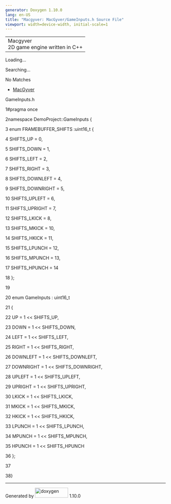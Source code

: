 ```yaml
---
generator: Doxygen 1.10.0
lang: en-US
title: "Macgyver: MacGyver/GameInputs.h Source File"
viewport: width=device-width, initial-scale=1
---
```


<div id="top">

<div id="titlearea">

<table data-cellspacing="0" data-cellpadding="0">
<colgroup>
<col style="width: 100%" />
</colgroup>
<tbody>
<tr id="projectrow" class="odd">
<td id="projectalign"><div id="projectname">
Macgyver
</div>
<div id="projectbrief">
2D game engine written in C++
</div></td>
</tr>
</tbody>
</table>

</div>

<div id="main-nav">

</div>

<div id="MSearchSelectWindow"
onmouseover="return searchBox.OnSearchSelectShow()"
onmouseout="return searchBox.OnSearchSelectHide()"
onkeydown="return searchBox.OnSearchSelectKey(event)">

</div>

<div id="MSearchResultsWindow">

<div id="MSearchResults">

<div class="SRPage">

<div id="SRIndex">

<div id="SRResults">

</div>

<div id="Loading" class="SRStatus">

Loading...

</div>

<div id="Searching" class="SRStatus">

Searching...

</div>

<div id="NoMatches" class="SRStatus">

No Matches

</div>

</div>

</div>

</div>

</div>

<div id="nav-path" class="navpath">

- <a href="dir_e610925873bfe0bf19b07ca2b4f6d40b.html"
  class="el">MacGyver</a>

</div>

</div>

<div class="header">

<div class="headertitle">

<div class="title">

GameInputs.h

</div>

</div>

</div>

<div class="contents">

<div class="fragment">

<div class="line">

<span id="l00001"></span><span class="lineno">
1</span><span class="preprocessor">\#pragma once</span>

</div>

<div class="line">

<span id="l00002"></span><span class="lineno">
2</span><span class="keyword">namespace </span>DemoProject::GameInputs {

</div>

<div class="line">

<span id="l00003"></span><span class="lineno"> 3</span>
<span class="keyword">enum</span> FRAMEBUFFER_SHIFTS :uint16_t {

</div>

<div class="line">

<span id="l00004"></span><span class="lineno"> 4</span> SHIFTS_UP = 0,

</div>

<div class="line">

<span id="l00005"></span><span class="lineno"> 5</span> SHIFTS_DOWN = 1,

</div>

<div class="line">

<span id="l00006"></span><span class="lineno"> 6</span> SHIFTS_LEFT = 2,

</div>

<div class="line">

<span id="l00007"></span><span class="lineno"> 7</span> SHIFTS_RIGHT =
3,

</div>

<div class="line">

<span id="l00008"></span><span class="lineno"> 8</span> SHIFTS_DOWNLEFT
= 4,

</div>

<div class="line">

<span id="l00009"></span><span class="lineno"> 9</span> SHIFTS_DOWNRIGHT
= 5,

</div>

<div class="line">

<span id="l00010"></span><span class="lineno"> 10</span> SHIFTS_UPLEFT =
6,

</div>

<div class="line">

<span id="l00011"></span><span class="lineno"> 11</span> SHIFTS_UPRIGHT
= 7,

</div>

<div class="line">

<span id="l00012"></span><span class="lineno"> 12</span> SHIFTS_LKICK =
8,

</div>

<div class="line">

<span id="l00013"></span><span class="lineno"> 13</span> SHIFTS_MKICK =
10,

</div>

<div class="line">

<span id="l00014"></span><span class="lineno"> 14</span> SHIFTS_HKICK =
11,

</div>

<div class="line">

<span id="l00015"></span><span class="lineno"> 15</span> SHIFTS_LPUNCH =
12,

</div>

<div class="line">

<span id="l00016"></span><span class="lineno"> 16</span> SHIFTS_MPUNCH =
13,

</div>

<div class="line">

<span id="l00017"></span><span class="lineno"> 17</span> SHIFTS_HPUNCH =
14

</div>

<div class="line">

<span id="l00018"></span><span class="lineno"> 18</span> };

</div>

<div class="line">

<span id="l00019"></span><span class="lineno"> 19</span>

</div>

<div class="line">

<span id="l00020"></span><span class="lineno"> 20</span>
<span class="keyword">enum</span> GameInputs : uint16_t

</div>

<div class="line">

<span id="l00021"></span><span class="lineno"> 21</span> {

</div>

<div class="line">

<span id="l00022"></span><span class="lineno"> 22</span> UP = 1 \<\<
SHIFTS_UP,

</div>

<div class="line">

<span id="l00023"></span><span class="lineno"> 23</span> DOWN = 1 \<\<
SHIFTS_DOWN,

</div>

<div class="line">

<span id="l00024"></span><span class="lineno"> 24</span> LEFT = 1 \<\<
SHIFTS_LEFT,

</div>

<div class="line">

<span id="l00025"></span><span class="lineno"> 25</span> RIGHT = 1 \<\<
SHIFTS_RIGHT,

</div>

<div class="line">

<span id="l00026"></span><span class="lineno"> 26</span> DOWNLEFT = 1
\<\< SHIFTS_DOWNLEFT,

</div>

<div class="line">

<span id="l00027"></span><span class="lineno"> 27</span> DOWNRIGHT = 1
\<\< SHIFTS_DOWNRIGHT,

</div>

<div class="line">

<span id="l00028"></span><span class="lineno"> 28</span> UPLEFT = 1 \<\<
SHIFTS_UPLEFT,

</div>

<div class="line">

<span id="l00029"></span><span class="lineno"> 29</span> UPRIGHT = 1
\<\< SHIFTS_UPRIGHT,

</div>

<div class="line">

<span id="l00030"></span><span class="lineno"> 30</span> LKICK = 1 \<\<
SHIFTS_LKICK,

</div>

<div class="line">

<span id="l00031"></span><span class="lineno"> 31</span> MKICK = 1 \<\<
SHIFTS_MKICK,

</div>

<div class="line">

<span id="l00032"></span><span class="lineno"> 32</span> HKICK = 1 \<\<
SHIFTS_HKICK,

</div>

<div class="line">

<span id="l00033"></span><span class="lineno"> 33</span> LPUNCH = 1 \<\<
SHIFTS_LPUNCH,

</div>

<div class="line">

<span id="l00034"></span><span class="lineno"> 34</span> MPUNCH = 1 \<\<
SHIFTS_MPUNCH,

</div>

<div class="line">

<span id="l00035"></span><span class="lineno"> 35</span> HPUNCH = 1 \<\<
SHIFTS_HPUNCH

</div>

<div class="line">

<span id="l00036"></span><span class="lineno"> 36</span> };

</div>

<div class="line">

<span id="l00037"></span><span class="lineno"> 37</span>

</div>

<div class="line">

<span id="l00038"></span><span class="lineno"> 38</span>}

</div>

</div>

</div>

------------------------------------------------------------------------

<span class="small">Generated
by [<img src="doxygen.svg" class="footer" width="104" height="31"
alt="doxygen" />](https://www.doxygen.org/index.html) 1.10.0</span>
